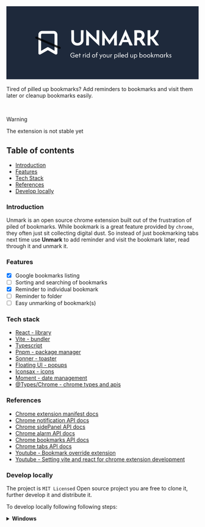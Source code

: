 <img src="./public/readme/unmark-readme-banner.png" alt="unmark your piled up bookmarks" />

<br />

Tired of pilled up bookmarks? Add reminders to bookmarks and visit them later or cleanup bookmarks easily.

<br />

> [!Warning]
>
> The extension is not stable yet

## Table of contents

- [Introduction](#introduction)
- [Features](#features)
- [Tech Stack](#tech-stack)
- [References](#references)
- [Develop locally](#develop-locally)

### Introduction

Unmark is an open source chrome extension built out of the frustration of piled of bookmarks. While bookmark is a great feature provided by `chrome`, they often just sit collecting digital dust. So instead of just bookmarking tabs next time use **Unmark** to add reminder and visit the bookmark later, read through it and unmark it.

### Features

- [x] Google bookmarks listing
- [ ] Sorting and searching of bookmarks
- [x] Reminder to individual bookmark
- [ ] Reminder to folder
- [ ] Easy unmarking of bookmark(s)

### Tech stack

- [React - library](https://react.dev)
- [Vite - bundler](https://vite.dev)
- [Typescript](https://www.typescriptlang.org/)
- [Pnpm - package manager](https://pnpm.io)
- [Sonner - toaster](https://sonner.emilkowal.ski/)
- [Floating UI - popups](https://floating-ui.com/)
- [Iconsax - icons](https://iconsax-react.pages.dev/)
- [Moment - date management](https://momentjs.com/)
- [@Types/Chrome - chrome types and apis](https://www.npmjs.com/package/@types/chrome)

### References

- [Chrome extension manifest docs](https://developer.chrome.com/docs/extensions/reference/manifest)
- [Chrome notification API docs](https://developer.chrome.com/docs/extensions/reference/api/notifications)
- [Chrome sidePanel API docs](https://developer.chrome.com/docs/extensions/reference/api/sidePanel)
- [Chrome alarm API docs](https://developer.chrome.com/docs/extensions/reference/api/alarms)
- [Chrome bookmarks API docs](https://developer.chrome.com/docs/extensions/reference/api/bookmarks)
- [Chrome tabs API docs](https://developer.chrome.com/docs/extensions/reference/api/tabs)
- [Youtube - Bookmark override extension](https://youtu.be/eN_tMfGMD5E?si=1IKYhpPCZwBc1ef5)
- [Youtube - Setting vite and react for chrome extension development](https://www.youtube.com/watch?v=xOf0laMjKnM)

### Develop locally

The project is `MIT Licensed` Open source project you are free to clone it, further develop it and distribute it.

To develop locally following following steps:

<details>
  <summary><b>Windows</b></summary>

- Clone the project

```terminal
git clone https://github.com/alsongarbuja/unmark.git
```

- Cd into the project and install dependencies

```shell
cd unmark && pnpm install
```

> [!Note]
>
> Development command is currently being worked on

- Build the project

```shell
pnpm build
```

- Load the build folder into chrome extension which you can do by following the steps in the [chrome extention getting started docs](https://developer.chrome.com/docs/extensions/get-started/tutorial/hello-world)

</details>
